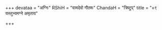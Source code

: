 +++
devataa = "अग्निः"
RShiH = "वामदेवो गौतमः"
ChandaH = "त्रिष्टुप्"
title = "०९ यस्तुभ्यमग्ने अमृताय"

+++
